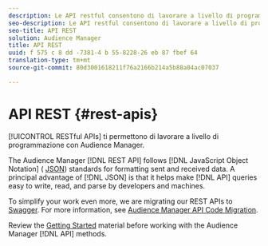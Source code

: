```yaml
---
description: Le API restful consentono di lavorare a livello di programmazione con Audience Manager.
seo-description: Le API restful consentono di lavorare a livello di programmazione con Audience Manager.
seo-title: API REST
solution: Audience Manager
title: API REST
uuid: f 575 c 8 dd -7381-4 b 55-8228-26 eb 87 fbef 64
translation-type: tm+mt
source-git-commit: 80d3001618211f76a2166b214a5b88a04ac07037

---
```



# API REST {#rest-apis}

[!UICONTROL RESTful APIs] ti permettono di lavorare a livello di programmazione con Audience Manager.

The Audience Manager [!DNL REST API] follows [!DNL JavaScript Object Notation] ( [JSON](https://www.json.org/)) standards for formatting sent and received data. A principal advantage of [!DNL JSON] is that it helps make [!DNL API] queries easy to write, read, and parse by developers and machines.

To simplify your work even more, we are migrating our REST APIs to [Swagger](https://swagger.io/solutions/api-documentation/). For more information, see [Audience Manager API Code Migration](/help/using/api/api-swagger-migration.md).

Review the [Getting Started](../../api/rest-api-main/aam-api-getting-started.md#getting-started-with-rest-apis) material before working with the Audience Manager [!DNL API] methods.